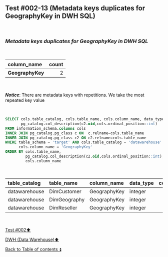 ## Test #002-13 (Metadata keys duplicates for GeographyKey in DWH SQL)  

<p><br></p>

### **_Metadata keys duplicates for GeographyKey in DWH SQL_**  

<p><br></p>

| column_name          | count |
| :------------------- | ----: |
| **GeographyKey**     | 2     |

<p><br></p>

**_Notice_**: There are metadata keys with repetitions. We take the most repeated key value  

<p><br></p>

````SQL
SELECT cols.table_catalog, cols.table_name, cols.column_name, data_type,
       pg_catalog.col_description(c2.oid,cols.ordinal_position::int)
FROM information_schema.columns cols
INNER JOIN pg_catalog.pg_class c ON  c.relname=cols.table_name
INNER JOIN pg_catalog.pg_class c2 ON c2.relname=cols.table_name
WHERE table_schema = 'target' AND cols.table_catalog = 'datawarehouse' AND cols.table_name<> 'Metadata' AND
      cols.column_name = 'GeographyKey'
ORDER BY cols.table_name,
   		 pg_catalog.col_description(c2.oid,cols.ordinal_position::int),
		 cols.column_name
````

<p><br></p>


| table_catalog | table_name   | column_name  | data_type | col_description | updated |
| :------------ | :----------- | :----------- | :-------- | :-------------: | :-----: |
| datawarehouse | DimCustomer  | GeographyKey | integer   | m107            | **m141**|
| datawarehouse | DimGeography | GeographyKey | integer   | **m141**        | **m141**|
| datawarehouse | DimReseller  | GeographyKey | integer   | **m141**        | **m141**|

<p><br></p>

[Test #002:arrow_up:](t002.md)  

[DWH (Data Warehouse):arrow_up:](../dwh.md)  

[Back to Table of contents :arrow_double_up:](../../README.md)   